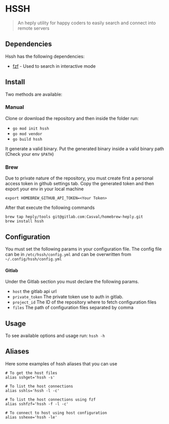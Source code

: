 # HSSH 
> An heply utility for happy coders to easily search and connect into remote servers

## Dependencies
Hssh has the following dependencies:
- [fzf](https://github.com/junegunn/fzf) - Used to search in interactive mode


## Install
Two methods are available:

### Manual
Clone or download the repository and then inside the folder run:

- `go mod init hssh`
- `go mod vendor`
- `go build hssh`

It generate a valid binary. Put the generated binary inside a valid binary path (Check your env `$PATH`)

### Brew
Due to private nature of the repository, you must create first a personal access token
in github settings tab. Copy the generated token and then export your env in your local machine

`export HOMEBREW_GITHUB_API_TOKEN=<Your Token>`

After that execute the following commands

```
brew tap heply/tools git@gitlab.com:Casval/homebrew-heply.git
brew install hssh
```


## Configuration
You must set the following params in your configuration file.
The config file can be in `/etc/hssh/config.yml` and can be overwritten 
from `~/.config/hssh/config.yml`

#### Gitlab
Under the Gitlab section you must declare the following params.

- `host` the gitlab api url
- `private_token` The private token use to auth in gitlab.
- `project_id` The ID of the repository where to fetch configuration files
- `files` The path of configuration files separated by comma

## Usage
To see available options and usage run:
`hssh -h`

## Aliases

Here some examples of hssh aliases
that you can use

```
# To get the host files
alias sshget='hssh -s'

# To list the host connections
alias sshls='hssh -l -c'

# To list the host connections using fzf
alias sshfzf='hssh -f -l -c'

# To connect to host using host configuration
alias sshexe='hssh -le'
```


